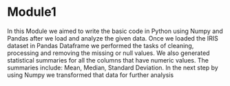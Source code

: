 # Module1
In this Module we aimed to  write the basic code in Python using Numpy and Pandas after we load and analyze the given data.
Once we loaded  the IRIS dataset in Pandas Dataframe we performed the tasks of cleaning, processing  and removing the missing or null values.
We also generated statistical summaries for all the columns that have numeric values.
The summaries include: Mean, Median, Standard Deviation.
In the next step by using Numpy we transformed that data for further analysis 

